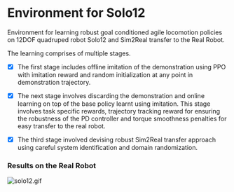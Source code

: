 # Environment for Solo12

Environment for learning robust goal conditioned agile locomotion policies on 12DOF quadruped robot Solo12 and Sim2Real transfer to the Real Robot.

The learning comprises of multiple stages. 

- [x] The first stage includes offline imitation of the demonstration using PPO with imitation reward and random initialization at any point in demonstration trajectory. 

- [x] The next stage involves discarding the demonstration and online learning on top of the base policy learnt using imitation. This stage involves task specific rewards, trajectory tracking reward for ensuring the robustness of the PD controller and torque smoothness penalties for easy transfer to the real robot.

- [x] The third stage involved devising robust Sim2Real transfer approach using careful system identification and domain randomization.  

### Results on the Real Robot

![solo12.gif](https://github.com/aadhithya14/robot_envs_solo_12/blob/master/Results/solo12.gif)



